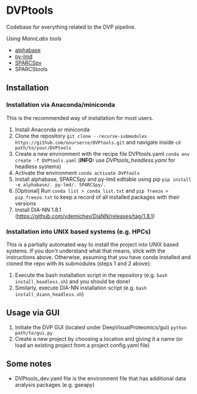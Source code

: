 # DVPtools
Codebase for everything related to the DVP pipeline.

*Using MannLabs tools*
- [alphabase](https://github.com/MannLabs/alphabase)
- [py-lmd](https://github.com/MannLabs/py-lmd)
- [SPARCSpy](https://github.com/MannLabs/SPARCSpy)
- SPARCStools

## Installation

### Installation via Anaconda/miniconda

This is the recommended way of installation for most users.

1) Install Anaconda or miniconda
2) Clone the repository `git clone --recurse-submodules https://github.com/onurserce/DVPtools.git` and navigate inside `cd path/to/your/DVPtools`
3) Create a new environment with the recipe file DVPtools.yaml `conda env create -f DVPtools.yaml` (**INFO:** use _DVPtools_headless.yaml_ for headless systems)
4) Activate the environment `conda activate DVPtools`
5) Install alphabase, SPARCSpy and py-lmd editable using pip `pip install -e alphabase/. py-lmd/. SPARCSpy/.`
6) [Optional] Run `conda list > conda_list.txt` and `pip freeze > pip_freeze.txt` to keep a record of all installed packages with their versions
7) Install DIA-NN 1.8.1 (https://github.com/vdemichev/DiaNN/releases/tag/1.8.1)

### Installation into UNIX based systems (e.g. HPCs)

This is a partially automated way to install the project into UNIX based systems. If you don't understand what that
means, stick with the instructions above. Otherwise, assuming that you have conda installed and cloned the repo with its
submodules (steps 1 and 2 above):

1) Execute the bash installation script in the repository (e.g. `bash install_headless.sh`) and you should be done!
2) Similarly, execute DIA-NN installation script (e.g. `bash install_diann_headless.sh`)

## Usage via GUI

1) Initiate the DVP GUI (located under DeepVisualProteomics/gui) `python path/to/gui.py`
2) Create a new project by choosing a location and giving it a name (or load an existing project from a project config.yaml file)

## Some notes
- DVPtools_dev.yaml file is the environment file that has additional data analysis packages (e.g. gseapy)
